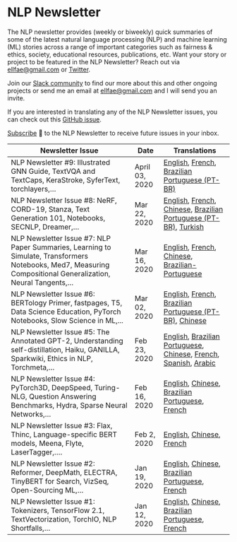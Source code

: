 # NLP Newsletter
The NLP newsletter provides (weekly or biweekly) quick summaries of some of the latest natural language processing (NLP) and machine learning (ML) stories across a range of important categories such as fairness & ethics, society, educational resources, publications, etc. Want your story or project to be featured in the NLP Newsletter? Reach out via ellfae@gmail.com or [Twitter](https://twitter.com/omarsar0).

Join our [Slack community](https://join.slack.com/t/dairai/shared_invite/zt-d2srv503-bQ01ZPLC4t4OoolEN9saSg) to find our more about this and other ongoing projects or send me an email at ellfae@gmail.com and I will send you an invite.

If you are interested in translating any of the NLP Newsletter issues, you can check out this [GitHub issue](https://github.com/dair-ai/dair-ai.github.io/issues/11).

[Subscribe](https://dair.ai/newsletter/) 🔖 to the NLP Newsletter to receive future issues in your inbox.

| Newsletter Issue | Date | Translations |
| ---------------- | ---- | ------------ |
| NLP Newsletter #9: Illustrated GNN Guide, TextVQA and TextCaps, KeraStroke, SyferText, torchlayers,… | April 03, 2020 | [English](https://dair.ai/NLP_Newsletter_9/), [French](https://dair.ai/NLP_Newsletter_-9_-FR/), [Brazilian Portuguese (PT-BR)](https://dair.ai/NLP_Newsletter_9_-PT-BR/)
| NLP Newsletter Issue #8: NeRF, CORD-19, Stanza, Text Generation 101, Notebooks, SECNLP, Dreamer,… | Mar 22, 2020 | [English](https://dair.ai/NLP_Newsletter_8/), [French](https://dair.ai/NLP_Newsletter_-8_-FR/), [Chinese](https://dair.ai/NLP_Newsletter_NLP_8-ZH-.md/), [Brazilian Portuguese (PT-BR)](https://dair.ai/NLP_Newsletter-PT-BR-_8/), [Turkish](https://dair.ai/NLP_Newsletter_8_-TR/)
| NLP Newsletter Issue #7: NLP Paper Summaries, Learning to Simulate, Transformers Notebooks, Med7, Measuring Compositional Generalization, Neural Tangents,… | Mar 16, 2020 | [English](https://dair.ai/NLP_Newsletter_NLP_7/), [French](https://dair.ai/NLP_Newsletter_-7_-FR/), [Chinese](https://dair.ai/NLP_Newsletter_NLP_7-ZH-.md/), [Brazilian-Portuguese](https://dair.ai/NLP_Newsletter-PT-BR-_NLP_7/)
| NLP Newsletter Issue #6: BERTology Primer, fastpages, T5, Data Science Education, PyTorch Notebooks, Slow Science in ML,... | Mar 02, 2020 | [English](https://dair.ai/NLP_Newsletter_BERTology_Primer_fastpages_T5/), [French](https://dair.ai/NLP_Newsletter_-6_-FR/), [Brazilian Portuguese (PT-BR)](https://dair.ai/NLP_Newsletter-PT-BR-_BERTology_Primer_fastpages_T5/), [Chinese](https://dair.ai/NLP%E7%AE%80%E6%8A%A5/)
| NLP Newsletter Issue #5: The Annotated GPT-2, Understanding self-distillation, Haiku, GANILLA, Sparkwiki, Ethics in NLP, Torchmeta,… | Feb 23, 2020 | [English](https://dair.ai/NLP_Newsletter_The_Annotated_GPT-2,_Understanding/), [Brazilian Portuguese](https://dair.ai/NLP_Newsletter-PT-BR-_The_Annotated_GPT-2,_Understanding/), [Chinese](https://dair.ai/NLP%E7%AE%80%E6%8A%A5-Issue-5-The_Annotated_GPT-2-CodeBERT-JAX-GA/), [French](https://dair.ai/NLP_Newsletter_-5_-FR/), [Spanish](https://dair.ai/Bolet%C3%ADn_informativo_NLP_GPT-2_Explicado,_Entendie/), [Arabic](https://dair.ai/NLP_Newsletter.AR._The_Annotated_GPT-2_And_More/)
| NLP Newsletter Issue #4: PyTorch3D, DeepSpeed, Turing-NLG, Question Answering Benchmarks, Hydra, Sparse Neural Networks,… | Feb 16, 2020 | [English](https://dair.ai/NLP_Newsletter_PyTorch3D,_DeepSpeed,_Turing-NLG/), [Chinese](https://dair.ai/NLP%E7%AE%80%E6%8A%A5_ISSUE_4_PyTorch3D,_DeepSpeed,_Turing-NLG/), [Brazilian Portuguese](https://dair.ai/NLP_Newsletter-PT-BR-_PyTorch3D,_DeepSpeed,_Turing-NLG/), [French](https://dair.ai/NLP_Newsletter_-4_-FR/)
| NLP Newsletter Issue #3: Flax, Thinc, Language-specific BERT models, Meena, Flyte, LaserTagger,.… | Feb 2, 2020 | [English](https://dair.ai/NLP_Newsletter_Flax,_Thinc,_Language-specific_BERT/), [Chinese](https://dair.ai/NLP%E7%AE%80%E6%8A%A5_Flax,_Thinc,_Language-specific_BERT_models/), [French](https://dair.ai/NLP_Newsletter_-3_-FR/)
| NLP Newsletter Issue #2: Reformer, DeepMath, ELECTRA, TinyBERT for Search, VizSeq, Open-Sourcing ML,… | Jan 19, 2020 | [English](https://dair.ai/NLP_Newsletter_Reformer,_DeepMath,_ELECTRA,_TinyB-copy/), [Chinese](https://dair.ai/NLP%E7%AE%80%E6%8A%A5_Reformer,_DeepMath,_ELECTRA,_TinyBERT/), [Brazilian Portuguese](https://dair.ai/NLP_Newsletter-PT-BR-_Reformer,_DeepMath,_ELECTRA,_TinyB/), [French](https://dair.ai/NLP_Newsletter_-2_-FR/)
| NLP Newsletter Issue #1: Tokenizers, TensorFlow 2.1, TextVectorization, TorchIO, NLP Shortfalls,… | Jan 12, 2020 | [English](https://dair.ai/NLP_Newsletter_Tokenizers,_TensorFlow_2_1,_TextVe/), [Chinese](https://dair.ai/NLP%E7%AE%80%E6%8A%A5_Tokenizers,_TensorFlow_2_1,_TextVectorization/), [Brazilian Portuguese](https://dair.ai/NLP_Newsletter-PT-BR-_Tokenizers,_TensorFlow_2_1,_TextVe/), [French](https://dair.ai/NLP_Newsletter_-1_-FR/)

